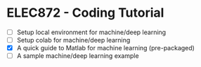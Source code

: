 # ELEC872 - Coding Tutorial

- [ ] Setup local environment for machine/deep learning
- [ ] Setup colab for machine/deep learning
- [x] A quick guide to Matlab for machine learning (pre-packaged)
- [ ] A sample machine/deep learning example
